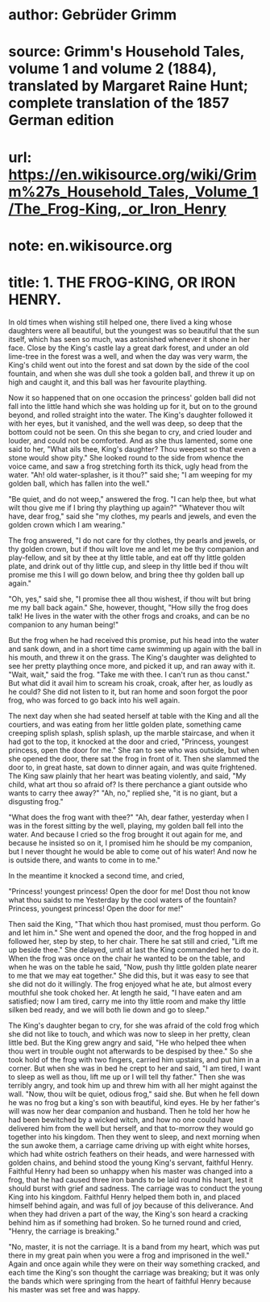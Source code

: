 # author: Gebrüder Grimm
# source: Grimm's Household Tales, volume 1 and volume 2 (1884), translated by Margaret Raine Hunt; complete translation of the 1857 German edition
# url: https://en.wikisource.org/wiki/Grimm%27s_Household_Tales,_Volume_1/The_Frog-King,_or_Iron_Henry
# note: en.wikisource.org
# title: 1. THE FROG-KING, OR IRON HENRY. 

In old times when wishing still helped one, there lived a king whose daughters were all beautiful, but the youngest was so beautiful that the sun itself, which has seen so much, was astonished whenever it shone in her face. Close by the King's castle lay a great dark forest, and under an old lime-tree in the forest was a well, and when the day was very warm, the King's child went out into the forest and sat down by the side of the cool fountain, and when she was dull she took a golden ball, and threw it up on high and caught it, and this ball was her favourite plaything. 

Now it so happened that on one occasion the princess' golden ball did not fall into the little hand which she was holding up for it, but on to the ground beyond, and rolled straight into the water. The King's daughter followed it with her eyes, but it vanished, and the well was deep, so deep that the bottom could not be seen. On this she began to cry, and cried louder and louder, and could not be comforted. And as she thus lamented, some one said to her, "What ails thee, King's daughter? Thou weepest so that even a stone would show pity." She looked round to the side from whence the voice came, and saw a frog stretching forth its thick, ugly head from the water. "Ah! old water-splasher, is it thou?" said she; "I am weeping for my golden ball, which has fallen into the well." 

"Be quiet, and do not weep," answered the frog. "I can help thee, but what wilt thou give me if I bring thy ​plaything up again?" "Whatever thou wilt have, dear frog," said she "my clothes, my pearls and jewels, and even the golden crown which I am wearing." 

The frog answered, "I do not care for thy clothes, thy pearls and jewels, or thy golden crown, but if thou wilt love me and let me be thy companion and play-fellow, and sit by thee at thy little table, and eat off thy little golden plate, and drink out of thy little cup, and sleep in thy little bed if thou wilt promise me this I will go down below, and bring thee thy golden ball up again." 

"Oh, yes," said she, "I promise thee all thou wishest, if thou wilt but bring me my ball back again." She, however, thought, "How silly the frog does talk! He lives in the water with the other frogs and croaks, and can be no companion to any human being!" 

But the frog when he had received this promise, put his head into the water and sank down, and in a short time came swimming up again with the ball in his mouth, and threw it on the grass. The King's daughter was delighted to see her pretty plaything once more, and picked it up, and ran away with it. "Wait, wait," said the frog. "Take me with thee. I can't run as thou canst." But what did it avail him to scream his croak, croak, after her, as loudly as he could? She did not listen to it, but ran home and soon forgot the poor frog, who was forced to go back into his well again. 

The next day when she had seated herself at table with the King and all the courtiers, and was eating from her little golden plate, something came creeping splish splash, splish splash, up the marble staircase, and when it had got to the top, it knocked at the door and cried, "Princess, youngest princess, open the door for me." She ran to see who was outside, but when she opened the door, there sat the frog in front of it. Then she slammed the door to, in great haste, sat down to dinner again, and was quite frightened. The King saw plainly that her heart was beating violently, and said, "My child, what art thou so afraid of? Is there perchance a giant outside who wants to carry thee away?" "Ah, no," replied she, "it is no giant, but a disgusting frog." 

"What does the frog want with thee?" "Ah, dear ​father, yesterday when I was in the forest sitting by the well, playing, my golden ball fell into the water. And because I cried so the frog brought it out again for me, and because he insisted so on it, I promised him he should be my companion, but I never thought he would be able to come out of his water! And now he is outside there, and wants to come in to me." 

In the meantime it knocked a second time, and cried, 

"Princess! youngest princess! Open the door for me! Dost thou not know what thou saidst to me Yesterday by the cool waters of the fountain? Princess, youngest princess! Open the door for me!" 

 Then said the King, "That which thou hast promised, must thou perform. Go and let him in." She went and opened the door, and the frog hopped in and followed her, step by step, to her chair. There he sat still and cried, "Lift me up beside thee." She delayed, until at last the King commanded her to do it. When the frog was once on the chair he wanted to be on the table, and when he was on the table he said, "Now, push thy little golden plate nearer to me that we may eat together." She did this, but it was easy to see that she did not do it willingly. The frog enjoyed what he ate, but almost every mouthful she took choked her. At length he said, "I have eaten and am satisfied; now I am tired, carry me into thy little room and make thy little silken bed ready, and we will both lie down and go to sleep." 

The King's daughter began to cry, for she was afraid of the cold frog which she did not like to touch, and which was now to sleep in her pretty, clean little bed. But the King grew angry and said, "He who helped thee when thou wert in trouble ought not afterwards to be despised by thee." So she took hold of the frog with two fingers, carried him upstairs, and put him in a corner. But when she was in bed he crept to her and said, "I am tired, I want to sleep as well as thou, lift me up or I will tell thy father." Then she was terribly angry, and took him up and threw him with all her might against the wall. "Now, thou wilt be quiet, odious frog," said she. But ​when he fell down he was no frog but a king's son with beautiful, kind eyes. He by her father's will was now her dear companion and husband. Then he told her how he had been bewitched by a wicked witch, and how no one could have delivered him from the well but herself, and that to-morrow they would go together into his kingdom. Then they went to sleep, and next morning when the sun awoke them, a carriage came driving up with eight white horses, which had white ostrich feathers on their heads, and were harnessed with golden chains, and behind stood the young King's servant, faithful Henry. Faithful Henry had been so unhappy when his master was changed into a frog, that he had caused three iron bands to be laid round his heart, lest it should burst with grief and sadness. The carriage was to conduct the young King into his kingdom. Faithful Henry helped them both in, and placed himself behind again, and was full of joy because of this deliverance. And when they had driven a part of the way, the King's son heard a cracking behind him as if something had broken. So he turned round and cried, "Henry, the carriage is breaking." 

"No, master, it is not the carriage. It is a band from my heart, which was put there in my great pain when you were a frog and imprisoned in the well." Again and once again while they were on their way something cracked, and each time the King's son thought the carriage was breaking; but it was only the bands which were springing from the heart of faithful Henry because his master was set free and was happy. 

